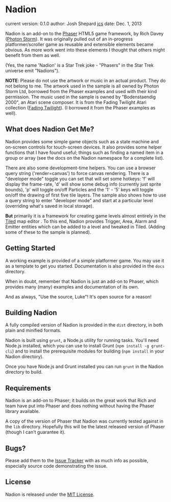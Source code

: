 Nadion
=======

current version: 0.1.0
author: Josh Shepard [jcs](https://github.com/jcd-as)
date: Dec. 1, 2013

Nadion is an add-on to the [Phaser](http://phaser.io) HTML5 game framework, by Rich Davey ([Photon Storm](http://www.photonstorm.com)). It was originally pulled out of an in-progress platformer/scroller game as reusable and extensible elements became obvious. As more work went into these elements I thought that others might benefit from them as well.

(Yes, the name 'Nadion' is a Star Trek joke - "Phasers" in the Star Trek universe emit "Nadions").

__NOTE__: Please do not use the artwork or music in an actual product. They do not belong to me. The artwork used in the sample is all owned by Photon Storm Ltd, borrowed from the Phaser examples and used with their kind permission. The music used in the sample is owned by "Bodenstaendig 2000", an Atari scene composer. It is from the Fading Twilight Atari collection ([Fading Twilight](http://fading-twilight.atari.org)). (I borrowed it from the Phaser examples as well).


What does Nadion Get Me?
-------------------------

Nadion provides some simple game objects such as a state machine and on-screen controls for touch-screen devices. It also provides some helper functions that I have found useful; things such as finding a named item in a group or array (see the docs on the Nadion namespace for a complete list).

There are also some development-time helpers. You can use a browser query string ('render=canvas') to force canvas rendering. There is a "developer mode" toggle you can set that will set some hotkeys: 'f' will display the frame-rate, 'd' will show some debug info (currently just sprite bounds), 'p' will toggle on/off Particles and the '1' - '5' keys will toggle on/off the drawing of first five tile layers. The sample also shows how to use a query string to enter "developer mode" and start at a particular level (overriding what's saved in local storage).

__But__ primarily it is a framework for creating game levels almost entirely in the [Tiled](http://www.mapeditor.org) map editor . To this end, Nadion provides Trigger, Area, Alarm and Emitter entities which can be added to a level and tweaked in Tiled. (Adding some of these to the sample is planned).


Getting Started
---------------

A working example is provided of a simple platformer game. You may use it as a template to get you started. Documentation is also provided in the `docs` directory.

When in doubt, remember that Nadion is just an add-on to Phaser, which provides many (many) examples and documentation of its own.

And as always, "Use the source, Luke"! It's open source for a reason!


Building Nadion
---------------

A fully compiled version of Nadion is provided in the `dist` directory, in both plain and minified formats.

Nadion is built using `grunt`, a Node.js utility for running tasks. You'll need Node.js installed, which you can use to install Grunt (`npm install -g grunt-cli`) and to install the prerequisite modules for building (`npm install` in your Nadion directory).

Once you have Node.js and Grunt installed you can run `grunt` in the Nadion directory to build.


Requirements
------------

Nadion is an add-on to Phaser; it builds on the great work that Rich and team have put into Phaser and does nothing without having the Phaser library available. 

A copy of the version of Phaser that Nadion was currently tested against in the `lib` directory. Hopefully this will be the latest released version of Phaser (though I can't guarantee it).


Bugs?
-----

Please add them to the [Issue Tracker](https://github.com/jcd-as/nadion/issues) with as much info as possible, especially source code demonstrating the issue.


License
-------

Nadion is released under the [MIT License](http://opensource.org/licenses/MIT).


